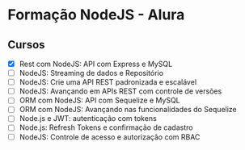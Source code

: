 # Formação NodeJS - Alura

## Cursos
- [x] Rest com NodeJS: API com Express e MySQL
- [ ] NodeJS: Streaming de dados e Repositório
- [ ] NodeJS: Crie uma API REST padronizada e escalável
- [ ] NodeJS: Avançando em APIs REST com controle de versões
- [ ] ORM com NodeJS: API com Sequelize e MySQL
- [ ] ORM com NodeJS: Avançando nas funcionalidades do Sequelize
- [ ] Node.js e JWT: autenticação com tokens
- [ ] Node.js: Refresh Tokens e confirmação de cadastro
- [ ] NodeJS: Controle de acesso e autorização com RBAC
